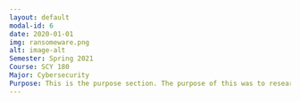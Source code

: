 ```yaml
---
layout: default
modal-id: 6
date: 2020-01-01    
img: ransomeware.png
alt: image-alt
Semester: Spring 2021 
Course: SCY 180
Major: Cybersecurity
Purpose: This is the purpose section. The purpose of this was to research a policy on a type of cyber attack and to write a policy to set the guidlines and protections toward that attack. For this project I researched various company randomsware policies and created a mock policy as shown. 
---
```

